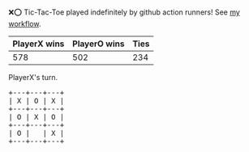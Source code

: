 :x::o: Tic-Tac-Toe played indefinitely by github action runners! See [my workflow](.github/workflows/play.yaml).

|PlayerX wins|PlayerO wins|Ties|
|-|-|-|
|578|502|234|

PlayerX's turn.

<pre>
+---+---+---+
| X | O | X |
+---+---+---+
| O | X | O |
+---+---+---+
| O |   | X |
+---+---+---+
</pre>